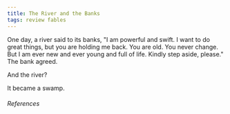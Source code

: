 ```yaml
---
title: The River and the Banks
tags: review fables
---
```

One day, a river said to its banks, "I am powerful and swift. I want to do great things, but you are holding me back. You are old. You never change. But I am ever new and ever young and full of life. Kindly step aside, please." The bank agreed. 

And the river? 

It became a swamp.









###### References